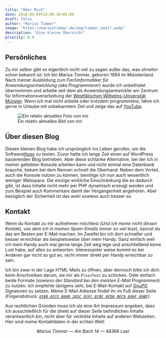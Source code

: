 ```yaml
---
title: "Über Mich"
date: 2018-03-09T14:06:36+01:00
draft: false
author: "Marius Timmer"
image: "https://mariustimmer.de/img/timmer_small.webp"
description: "Eine kleine Übersicht"
priority: 0.9
---
```


## Persönliches
Zu mir selber gibt es eigentlich nicht viel zu sagen außer das, was ohnehin schon bekannt ist: Ich bin Marius Timmer, geboren 1994 im Münsterland. Nach meiner Ausbildung zum *Fachinformatiker für Anwendungsentwicklung* (*aka Programmierer*) wurde ich unbefristet übernommen und arbeite seit dem als Anwendungsentwickler am Zentrum für Informationsverarbeitung der [Westfälischen Wilhelms-Universität Münster](https://www.uni-muenster.de/). Wenn ich mal nicht arbeite oder trotzdem programmiere, fahre ich gerne in Urlaube mit unbekanntem Ziel und zeige das auf [YouTube](https://www.youtube.com/channel/UCIROfdOW4gffuwYVNE1nwGg).

<figure class="right col3">
    <img
        alt="Ein relativ aktuelles Foto von mir"
        src="/img/timmer.webp"
        srcset="/img/timmer_small.webp  480w,
                /img/timmer_medium.webp 960w,
                /img/timmer.webp 1024w"
    />
    <figcaption>Ein relativ aktuelles Bild von mir</figcaption>
</figure>


## Über diesen Blog
Diesen kleinen Blog habe ich ursprünglich ins Leben gerufen, um die Software[Hugo](https://gohugo.io/) zu testen. Zuvor hatte ich lange Zeit einen auf WordPress basierenden Blog betrieben. Aber diese schlanke Alternative, bei der ich in meiner geliebten Konsole arbeiten kann und nicht einmal eine Datenbank brauche, bekam bei dem Rennen schnell die Oberhand. Neben dem Vorteil, auch die Konsole nutzen zu können, benötige ich nun auch wesentlich weniger Webspace. Die einzige wirkliche Einschränkung die es dadurch gibt, ist dass Inhalte nicht mehr per PHP dynamisch erzeugt werden und zum Beispiel auch Kommentare damit der Vergangenheit angehören. Aber bezüglich der Sicherheit ist das wohl sowieso auch besser so.


## Kontakt
Wenn du Kontakt zu mir aufnehmen möchtest (*Und ich meine nicht diesen Kontakt, von dem ich in meinen Spam-Emails immer so viel lese*), kannst du das am Besten per E-Mail machen. Im Zweifel bin ich dort schneller und besser erreichbar als beispielsweise über mein Handy. Ganz einfach weil ich mein Handy auch mal gerne lange Zeit weg lege und anschließend keine Lust habe, auf alles zu antworten. Interessanter weise kommt es bei Anderen gar nicht so gut an, nicht immer direkt per Handy erreichbar zu sein.

Ich bin zwar in der Lage HTML-Mails zu öffnen, aber dennoch bitte ich dich beim Anschreiben darum, sie mir als `PlainText` zu schicken. Oder einfach beide Formate (_sowieso der Standard bei den meisten E-Mail Programmen_) zu nutzen. Ich empfehle übrigens sehr, bei E-Mail-Kontakt auf [GnuPG](https://gnupg.com/index.de.html) Signaturen zu setzen. Meine E-Mail-Adresse findet ihr im Fuß dieser Seite (_Fingerabdruck: [`8180 A515 BAA9 285C 91FC ECBC 0CD8 0EC9 E66F 69BF`](/8180A515BAA9285C91FCECBC0CD80EC9E66F69BF.asc)_).


Aus rechtlichen Gründen muss ich als eine Art Impressum angeben, dass ich ausschließlich für die direkt auf dieser Seite befindlichen Inhalte verantwortlich bin, nicht aber für verlinkte Inhalte auf anderen Webseiten. Hier sind meine Kontaktdaten in der echten Welt:

<div vocab="http://schema.org/" typeof="Person" style="text-align: center;">
    <address>
        <span property="givenName">Marius</span> <span property="familyName">Timmer</span> &mdash;
        <span property="address" typeof="PostalAddress">
            <span property="streetAddress">Am Bach 14</span> &mdash;
            <span property="postalCode">48366</span> <span property="addressRegion">Laer</span>
        </span>
    </address>
</div>
